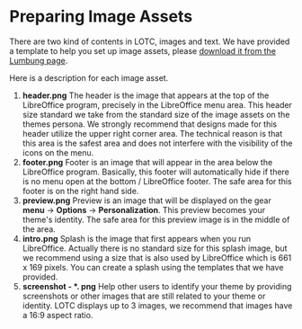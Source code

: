 # Preparing Image Assets

There are two kind of contents in LOTC, images and text. We have provided a template to help you set up image assets, please [download it from the Lumbung page](https://lumbung.libreoffice.id/materi/panduan-membuat-tema-untuk-lotc/).   
  
Here is a description for each image asset. 

1. **header.png**  The header is the image that appears at the top of the LibreOffice program, precisely in the LibreOffice menu area. This header size standard we take from the standard size of the image assets on the themes persona. We strongly recommend that designs made for this header utilize the upper right corner area. The technical reason is that this area is the safest area and does not interfere with the visibility of the icons on the menu.  
2. **footer.png**  Footer is an image that will appear in the area below the LibreOffice program. Basically, this footer will automatically hide if there is no menu open at the bottom / LibreOffice footer. The safe area for this footer is on the right hand side.  
3. **preview.png**  Preview is an image that will be displayed on the gear **menu** -&gt; **Options** -&gt; **Personalization**. This preview becomes your theme's identity. The safe area for this preview image is in the middle of the area.  
4. **intro.png**  Splash is the image that first appears when you run LibreOffice. Actually there is no standard size for this splash image, but we recommend using a size that is also used by LibreOffice which is 661 x 169 pixels. You can create a splash using the templates that we have provided.  
5. **screenshot - \*. png**  Help other users to identify your theme by providing screenshots or other images that are still related to your theme or identity. LOTC displays up to 3 images, we recommend that images have a 16:9 aspect ratio.

